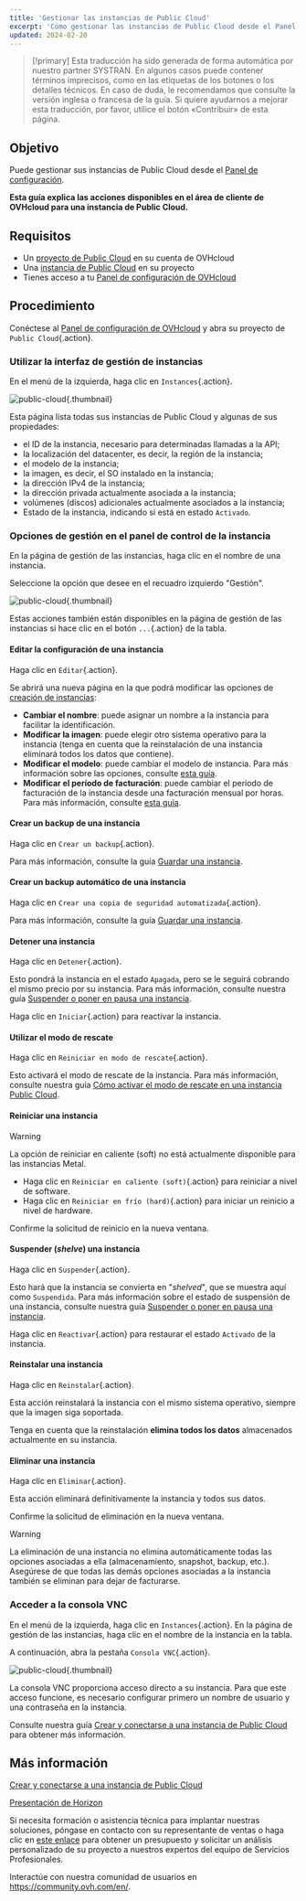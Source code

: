 ```yaml
---
title: 'Gestionar las instancias de Public Cloud'
excerpt: 'Cómo gestionar las instancias de Public Cloud desde el Panel de configuración de OVHcloud'
updated: 2024-02-20
---
```


> [!primary]
> Esta traducción ha sido generada de forma automática por nuestro partner SYSTRAN. En algunos casos puede contener términos imprecisos, como en las etiquetas de los botones o los detalles técnicos. En caso de duda, le recomendamos que consulte la versión inglesa o francesa de la guía. Si quiere ayudarnos a mejorar esta traducción, por favor, utilice el botón «Contribuir» de esta página.
> 

## Objetivo

Puede gestionar sus instancias de Public Cloud desde el [Panel de configuración](https://www.ovh.com/auth/?action=gotomanager&from=https://www.ovh.es/&ovhSubsidiary=es).

**Esta guía explica las acciones disponibles en el área de cliente de OVHcloud para una instancia de Public Cloud.**

## Requisitos

- Un [proyecto de Public Cloud](https://www.ovhcloud.com/es-es/public-cloud/) en su cuenta de OVHcloud
- Una [instancia de Public Cloud](/pages/public_cloud/compute/public-cloud-first-steps) en su proyecto
- Tienes acceso a tu [Panel de configuración de OVHcloud](https://www.ovh.com/auth/?action=gotomanager&from=https://www.ovh.es/&ovhSubsidiary=es)

## Procedimiento

Conéctese al [Panel de configuración de OVHcloud](https://www.ovh.com/auth/?action=gotomanager&from=https://www.ovh.es/&ovhSubsidiary=es) y abra su proyecto de `Public Cloud`{.action}. 

### Utilizar la interfaz de gestión de instancias

En el menú de la izquierda, haga clic en `Instances`{.action}. 

![public-cloud](images/compute-2024.png){.thumbnail}

Esta página lista todas sus instancias de Public Cloud y algunas de sus propiedades:

- el ID de la instancia, necesario para determinadas llamadas a la API;
- la localización del datacenter, es decir, la región de la instancia;
- el modelo de la instancia;
- la imagen, es decir, el SO instalado en la instancia;
- la dirección IPv4 de la instancia;
- la dirección privada actualmente asociada a la instancia;
- volúmenes (discos) adicionales actualmente asociados a la instancia;
- Estado de la instancia, indicando si está en estado `Activado`.

### Opciones de gestión en el panel de control de la instancia

En la página de gestión de las instancias, haga clic en el nombre de una instancia.

Seleccione la opción que desee en el recuadro izquierdo "Gestión".

![public-cloud](images/management.png){.thumbnail}

Estas acciones también están disponibles en la página de gestión de las instancias si hace clic en el botón `...`{.action} de la tabla.

#### Editar la configuración de una instancia

Haga clic en `Editar`{.action}.

Se abrirá una nueva página en la que podrá modificar las opciones de [creación de instancias](/pages/public_cloud/compute/public-cloud-first-steps):

- **Cambiar el nombre**: puede asignar un nombre a la instancia para facilitar la identificación.
- **Modificar la imagen**: puede elegir otro sistema operativo para la instancia (tenga en cuenta que la reinstalación de una instancia eliminará todos los datos que contiene).
- **Modificar el modelo**: puede cambiar el modelo de instancia. Para más información sobre las opciones, consulte [esta guía](/pages/public_cloud/compute/public-cloud-first-steps#3-crear-una-instancia).
- **Modificar el período de facturación**: puede cambiar el período de facturación de la instancia desde una facturación mensual por horas. Para más información, consulte [esta guía](/pages/account_and_service_management/managing_billing_payments_and_services/changing_hourly_monthly_billing).

#### Crear un backup de una instancia

Haga clic en `Crear un backup`{.action}.

Para más información, consulte la guía [Guardar una instancia](/pages/public_cloud/compute/save_an_instance). 

#### Crear un backup automático de una instancia

Haga clic en `Crear una copia de seguridad automatizada`{.action}.

Para más información, consulte la guía [Guardar una instancia](/pages/public_cloud/compute/save_an_instance#crear-una-copia-de-seguridad-automatizada-de-una-instancia).

#### Detener una instancia

Haga clic en `Detener`{.action}.

Esto pondrá la instancia en el estado `Apagada`, pero se le seguirá cobrando el mismo precio por su instancia. Para más información, consulte nuestra guía [Suspender o poner en pausa una instancia](/pages/public_cloud/compute/suspend_or_pause_an_instance#detener-stop-una-instancia).

Haga clic en `Iniciar`{.action} para reactivar la instancia.

#### Utilizar el modo de rescate

Haga clic en `Reiniciar en modo de rescate`{.action}.

Esto activará el modo de rescate de la instancia. Para más información, consulte nuestra guía [Cómo activar el modo de rescate en una instancia Public Cloud](/pages/public_cloud/compute/put_an_instance_in_rescue_mode).

#### Reiniciar una instancia

> [!warning]
> La opción de reiniciar en caliente (soft) no está actualmente disponible para las instancias Metal.
>

- Haga clic en `Reiniciar en caliente (soft)`{.action} para reiniciar a nivel de software.
- Haga clic en `Reiniciar en frío (hard)`{.action} para iniciar un reinicio a nivel de hardware.

Confirme la solicitud de reinicio en la nueva ventana.

#### Suspender (*shelve*) una instancia

Haga clic en `Suspender`{.action}.

Esto hará que la instancia se convierta en "*shelved*", que se muestra aquí como `Suspendida`. Para más información sobre el estado de suspensión de una instancia, consulte nuestra guía [Suspender o poner en pausa una instancia](/pages/public_cloud/compute/suspend_or_pause_an_instance#suspender-shelve-una-instancia).

Haga clic en `Reactivar`{.action} para restaurar el estado `Activado` de la instancia.

#### Reinstalar una instancia

Haga clic en `Reinstalar`{.action}.

Esta acción reinstalará la instancia con el mismo sistema operativo, siempre que la imagen siga soportada.

Tenga en cuenta que la reinstalación **elimina todos los datos** almacenados actualmente en su instancia.

#### Eliminar una instancia

Haga clic en `Eliminar`{.action}.

Esta acción eliminará definitivamente la instancia y todos sus datos.

Confirme la solicitud de eliminación en la nueva ventana.

> [!warning]
> La eliminación de una instancia no elimina automáticamente todas las opciones asociadas a ella (almacenamiento, snapshot, backup, etc.). Asegúrese de que todas las demás opciones asociadas a la instancia también se eliminan para dejar de facturarse.
>

### Acceder a la consola VNC <a name="accessvnc"></a>

En el menú de la izquierda, haga clic en `Instances`{.action}. En la página de gestión de las instancias, haga clic en el nombre de la instancia en la tabla.

A continuación, abra la pestaña `Consola VNC`{.action}.

![public-cloud](images/vnc1.png){.thumbnail}

La consola VNC proporciona acceso directo a su instancia. Para que este acceso funcione, es necesario configurar primero un nombre de usuario y una contraseña en la instancia. 

Consulte nuestra guía [Crear y conectarse a una instancia de Public Cloud](/pages/public_cloud/compute/public-cloud-first-steps#4-conectarse-a-una-instancia) para obtener más información.

## Más información

[Crear y conectarse a una instancia de Public Cloud](/pages/public_cloud/compute/public-cloud-first-steps)

[Presentación de Horizon](/pages/public_cloud/compute/introducing_horizon)

Si necesita formación o asistencia técnica para implantar nuestras soluciones, póngase en contacto con su representante de ventas o haga clic en [este enlace](https://www.ovhcloud.com/es-es/professional-services/) para obtener un presupuesto y solicitar un análisis personalizado de su proyecto a nuestros expertos del equipo de Servicios Profesionales.

Interactúe con nuestra comunidad de usuarios en <https://community.ovh.com/en/>.